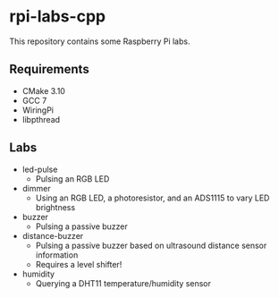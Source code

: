 # rpi-labs-cpp

This repository contains some Raspberry Pi labs.

## Requirements

 - CMake 3.10
 - GCC 7
 - WiringPi
 - libpthread

## Labs

 - led-pulse
   - Pulsing an RGB LED
 - dimmer
   - Using an RGB LED, a photoresistor, and an ADS1115 to vary LED brightness
 - buzzer
   - Pulsing a passive buzzer
 - distance-buzzer
   - Pulsing a passive buzzer based on ultrasound distance sensor information
   - Requires a level shifter!
 - humidity
   - Querying a DHT11 temperature/humidity sensor

